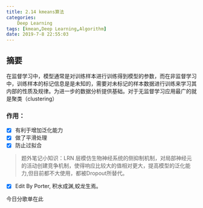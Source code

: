 ```yaml
---
title: 2.14 kmeans算法
categories:      
    Deep Learning    
tags: [kmean,Deep Learning,Algorithm]
date: 2019-7-8 22:55:03
---
```


## 摘要

在监督学习中，模型通常是对训练样本进行训练得到模型的参数，而在非监督学习中，训练样本的标记信息是是未知的，需要对未标记的样本数据进行训练来学习其内部的性质及规律。为进一步的数据分析提供基础。对于无监督学习应用最广的就是聚类（clustering）

### 作用：

- [x] 有利于增加泛化能力
- [x] 做了平滑处理
- [x] 防止过拟合

> 题外笔记小知识：LRN 层模仿生物神经系统的侧抑制机制，对局部神经元的活动创建竞争机制，使得响应比较大的值相对更大，提高模型的泛化能力,但目前都不大使用，都被Dropout所替代。

- [x] Edit By Porter, 积水成渊,蛟龙生焉。

<!-- more -->

今日分歌单在此




[^1]: Here is the footnote.

[^longnote]: Here's one with multiple blocks.
    Subsequent paragraphs are indented to show that they
    belong to the previous footnote.